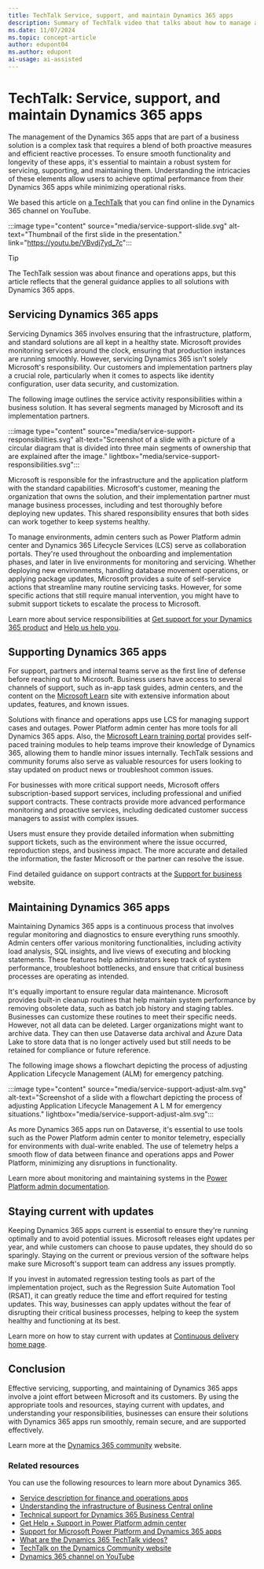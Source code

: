 ```yaml
---
title: TechTalk Service, support, and maintain Dynamics 365 apps 
description: Summary of TechTalk video that talks about how to manage and maintain the Dynamics 365 apps in your business solution.
ms.date: 11/07/2024
ms.topic: concept-article
author: edupont04
ms.author: edupont
ai-usage: ai-assisted
---
```


# TechTalk: Service, support, and maintain Dynamics 365 apps

The management of the Dynamics 365 apps that are part of a business solution is a complex task that requires a blend of both proactive measures and efficient reactive processes. To ensure smooth functionality and longevity of these apps, it's essential to maintain a robust system for servicing, supporting, and maintaining them. Understanding the intricacies of these elements allow users to achieve optimal performance from their Dynamics 365 apps while minimizing operational risks.

We based this article on [a TechTalk](https://youtu.be/VBvdj7yd_7c) that you can find online in the Dynamics 365 channel on YouTube.  

:::image type="content" source="media/service-support-slide.svg" alt-text="Thumbnail of the first slide in the presentation." link="https://youtu.be/VBvdj7yd_7c":::

> [!TIP]
> The TechTalk session was about finance and operations apps, but this article reflects that the general guidance applies to all solutions with Dynamics 365 apps.

## Servicing Dynamics 365 apps

Servicing Dynamics 365 involves ensuring that the infrastructure, platform, and standard solutions are all kept in a healthy state. Microsoft provides monitoring services around the clock, ensuring that production instances are running smoothly. However, servicing Dynamics 365 isn't solely Microsoft's responsibility. Our customers and implementation partners play a crucial role, particularly when it comes to aspects like identity configuration, user data security, and customization.

The following image outlines the service activity responsibilities within a business solution. It has several segments managed by Microsoft and its implementation partners.

:::image type="content" source="media/service-support-responsibilities.svg" alt-text="Screenshot of a slide with a picture of a circular diagram that is divided into three main segments of ownership that are explained after the image." lightbox="media/service-support-responsibilities.svg":::

Microsoft is responsible for the infrastructure and the application platform with the standard capabilities. Microsoft's customer, meaning the organization that owns the solution, and their implementation partner must manage business processes, including and test thoroughly before deploying new updates. This shared responsibility ensures that both sides can work together to keep systems healthy.

To manage environments, admin centers such as Power Platform admin center and Dynamics 365 Lifecycle Services (LCS) serve as collaboration portals. They're used throughout the onboarding and implementation phases, and later in live environments for monitoring and servicing. Whether deploying new environments, handling database movement operations, or applying package updates, Microsoft provides a suite of self-service actions that streamline many routine servicing tasks. However, for some specific actions that still require manual intervention, you might have to submit support tickets to escalate the process to Microsoft.

Learn more about service responsibilities at [Get support for your Dynamics 365 product](/dynamics365/get-started/support/) and [Help us help you](/dynamics365/get-started/support/support-scope).

## Supporting Dynamics 365 apps

For support, partners and internal teams serve as the first line of defense before reaching out to Microsoft. Business users have access to several channels of support, such as in-app task guides, admin centers, and the content on the [Microsoft Learn](/dynamics365/) site with extensive information about updates, features, and known issues.

Solutions with finance and operations apps use LCS for managing support cases and outages. Power Platform admin center has more tools for all Dynamics 365 apps. Also, the [Microsoft Learn training portal](/training/) provides self-paced training modules to help teams improve their knowledge of Dynamics 365, allowing them to handle minor issues internally. TechTalk sessions and community forums also serve as valuable resources for users looking to stay updated on product news or troubleshoot common issues.

For businesses with more critical support needs, Microsoft offers subscription-based support services, including professional and unified support contracts. These contracts provide more advanced performance monitoring and proactive services, including dedicated customer success managers to assist with complex issues.

Users must ensure they provide detailed information when submitting support tickets, such as the environment where the issue occurred, reproduction steps, and business impact. The more accurate and detailed the information, the faster Microsoft or the partner can resolve the issue.

Find detailed guidance on support contracts at the [Support for business](https://support.serviceshub.microsoft.com/supportforbusiness) website.

## Maintaining Dynamics 365 apps

Maintaining Dynamics 365 apps is a continuous process that involves regular monitoring and diagnostics to ensure everything runs smoothly. Admin centers offer various monitoring functionalities, including activity load analysis, SQL insights, and live views of executing and blocking statements. These features help administrators keep track of system performance, troubleshoot bottlenecks, and ensure that critical business processes are operating as intended.

It's equally important to ensure regular data maintenance. Microsoft provides built-in cleanup routines that help maintain system performance by removing obsolete data, such as batch job history and staging tables. Businesses can customize these routines to meet their specific needs. However, not all data can be deleted. Larger organizations might want to archive data. They can then use Dataverse data archival and Azure Data Lake to store data that is no longer actively used but still needs to be retained for compliance or future reference.

The following image shows a flowchart depicting the process of adjusting Application Lifecycle Management (ALM)  for emergency patching.

:::image type="content" source="media/service-support-adjust-alm.svg" alt-text="Screenshot of a slide with a flowchart depicting the process of adjusting Application Lifecycle Management A L M for emergency situations." lightbox="media/service-support-adjust-alm.svg":::

As more Dynamics 365 apps run on Dataverse, it's essential to use tools such as the Power Platform admin center to monitor telemetry, especially for environments with dual-write enabled. The use of telemetry helps a smooth flow of data between finance and operations apps and Power Platform, minimizing any disruptions in functionality.

Learn more about monitoring and maintaining systems in the [Power Platform admin documentation](/power-platform/admin).

## Staying current with updates

Keeping Dynamics 365 apps current is essential to ensure they're running optimally and to avoid potential issues. Microsoft releases eight updates per year, and while customers can choose to pause updates, they should do so sparingly. Staying on the current or previous version of the software helps make sure Microsoft's support team can address any issues promptly.

If you invest in automated regression testing tools as part of the implementation project, such as the Regression Suite Automation Tool (RSAT), it can greatly reduce the time and effort required for testing updates. This way, businesses can apply updates without the fear of disrupting their critical business processes, helping to keep the system healthy and functioning at its best.

Learn more on how to stay current with updates at [Continuous delivery home page](/dynamics365/fin-ops-core/dev-itpro/dev-tools/continuous-delivery-home-page).

## Conclusion

Effective servicing, supporting, and maintaining of Dynamics 365 apps involve a joint effort between Microsoft and its customers. By using the appropriate tools and resources, staying current with updates, and understanding your responsibilities, businesses can ensure their solutions with Dynamics 365 apps run smoothly, remain secure, and are supported effectively.

Learn more at the [Dynamics 365 community](https://community.dynamics.com/) website.  

### Related resources

You can use the following resources to learn more about Dynamics 365.

- [Service description for finance and operations apps](/dynamics365/fin-ops-core/dev-itpro/get-started/service-description#service-activity-responsibilities)
- [Understanding the infrastructure of Business Central online](/dynamics365/business-central/dev-itpro/administration/tenant-environment-topology)  
- [Technical support for Dynamics 365 Business Central](/dynamics365/business-central/dev-itpro/technical-support)  
- [Get Help + Support in Power Platform admin center](/power-platform/admin/get-help-support)  
- [Support for Microsoft Power Platform and Dynamics 365 apps](/power-platform/admin/support-overview)  
- [What are the Dynamics 365 TechTalk videos?](../roles/techtalk-videos.md)
- [TechTalk on the Dynamics Community website](https://community.dynamics.com/videos/)
- [Dynamics 365 channel on YouTube](https://www.youtube.com/channel/UC5QxCcXhFFixs1nfmOpJlvQ)
